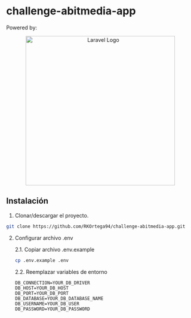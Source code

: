# challenge-abitmedia-app

Powered by:

<p align="center"><a href="https://laravel.com" target="_blank"><img src="https://raw.githubusercontent.com/laravel/art/master/logo-lockup/5%20SVG/2%20CMYK/1%20Full%20Color/laravel-logolockup-cmyk-red.svg" width="400" alt="Laravel Logo"></a></p>

## Instalación

1. Clonar/descargar el proyecto.

```BASH
git clone https://github.com/RKOrtega94/challenge-abitmedia-app.git
```

2. Configurar archivo .env

    2.1. Copiar archivo .env.example

    ```BASH
    cp .env.example .env
    ```

    2.2. Reemplazar variables de entorno

    ```env
    DB_CONNECTION=YOUR_DB_DRIVER
    DB_HOST=YOUR_DB_HOST
    DB_PORT=YOUR_DB_PORT
    DB_DATABASE=YOUR_DB_DATABASE_NAME
    DB_USERNAME=YOUR_DB_USER
    DB_PASSWORD=YOUR_DB_PASSWORD
    ```
